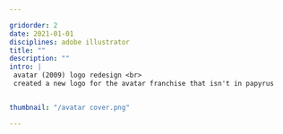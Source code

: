```yaml
---

gridorder: 2
date: 2021-01-01
disciplines: adobe illustrator
title: ""
description: ""
intro: |
 avatar (2009) logo redesign <br>
 ​created a new logo for the avatar franchise that isn't in papyrus


thumbnail: "/avatar cover.png"

---
```

